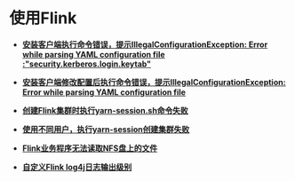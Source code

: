 # 使用Flink<a name="mrs_03_0251"></a>

-   **[安装客户端执行命令错误，提示IllegalConfigurationException: Error while parsing YAML configuration file :"security.kerberos.login.keytab"](安装客户端执行命令错误-提示IllegalConfigurationException-Error-while-parsing-YAML-configuration-file-security-ker.md)**  

-   **[安装客户端修改配置后执行命令错误，提示IllegalConfigurationException: Error while parsing YAML configuration file](安装客户端修改配置后执行命令错误-提示IllegalConfigurationException-Error-while-parsing-YAML-configuration-file.md)**  

-   **[创建Flink集群时执行yarn-session.sh命令失败](创建Flink集群时执行yarn-session-sh命令失败.md)**  

-   **[使用不同用户，执行yarn-session创建集群失败](使用不同用户-执行yarn-session创建集群失败.md)**  

-   **[Flink业务程序无法读取NFS盘上的文件](Flink业务程序无法读取NFS盘上的文件.md)**  

-   **[自定义Flink log4j日志输出级别](自定义Flink-log4j日志输出级别.md)**  


